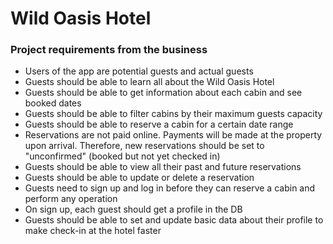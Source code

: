 # Wild Oasis Hotel

### Project requirements from the business

* Users of the app are potential guests and actual guests
* Guests should be able to learn all about the Wild Oasis Hotel
* Guests should be able to get information about each cabin and see booked dates
* Guests should be able to filter cabins by their maximum guests capacity
* Guests should be able to reserve a cabin for a certain date range
* Reservations are not paid online. Payments will be made at the property upon arrival. Therefore, new reservations should be set to "unconfirmed" (booked but not yet checked in)
* Guests should be able to view all their past and future reservations
* Guests should be able to update or delete a reservation
* Guests need to sign up and log in before they can reserve a cabin and perform any operation
* On sign up, each guest should get a profile in the DB
* Guests should be able to set and update basic data about their profile to make check-in at the hotel faster